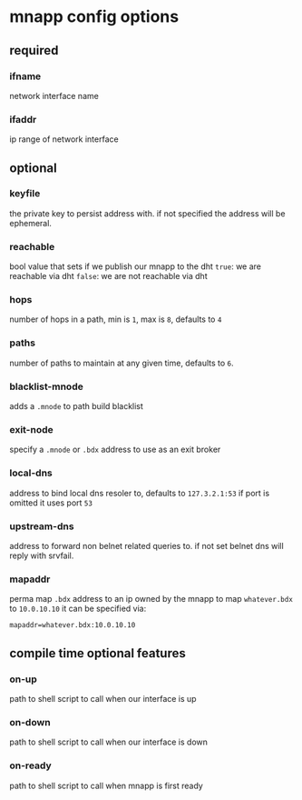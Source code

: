 
# mnapp config options

## required

### ifname
network interface name 
### ifaddr
ip range of network interface

## optional

### keyfile
the private key to persist address with.
if not specified the address will be ephemeral.
### reachable
bool value that sets if we publish our mnapp to the dht
`true`: we are reachable via dht
`false`: we are not reachable via dht
### hops
number of hops in a path, min is `1`, max is `8`, defaults to `4`
### paths
number of paths to maintain at any given time, defaults to `6`.
### blacklist-mnode
adds a `.mnode` to path build blacklist
### exit-node
specify a `.mnode` or `.bdx` address to use as an exit broker
### local-dns
address to bind local dns resoler to, defaults to `127.3.2.1:53`
if port is omitted it uses port `53`
### upstream-dns
address to forward non belnet related queries to. if not set belnet dns will reply with srvfail.
### mapaddr
perma map `.bdx` address to an ip owned by the mnapp
to map `whatever.bdx` to `10.0.10.10` it can be specified via:
```
mapaddr=whatever.bdx:10.0.10.10
```

## compile time optional features

### on-up
path to shell script to call when our interface is up
### on-down
path to shell script to call when our interface is down
### on-ready
path to shell script to call when mnapp is first ready
